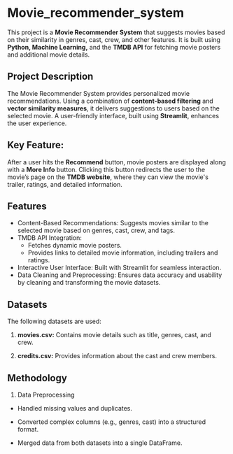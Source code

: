 # Movie_recommender_system

This project is a **Movie Recommender System** that suggests movies based on their similarity in genres, cast, crew, and other features. It is built using **Python, Machine Learning,** and the **TMDB API** for fetching movie posters and additional movie details.

## Project Description

The Movie Recommender System provides personalized movie recommendations. Using a combination of **content-based filtering** and **vector similarity measures**, it delivers suggestions to users based on the selected movie. A user-friendly interface, built using **Streamlit**, enhances the user experience.

## Key Feature:

After a user hits the **Recommend** button, movie posters are displayed along with a **More Info** button. Clicking this button redirects the user to the movie’s page on the **TMDB website**, where they can view the movie's trailer, ratings, and detailed information.

## Features

- Content-Based Recommendations: Suggests movies similar to the selected movie based on genres, cast, crew, and tags.
- TMDB API Integration:
  - Fetches dynamic movie posters.
  - Provides links to detailed movie information, including trailers and ratings.
- Interactive User Interface: Built with Streamlit for seamless interaction.
- Data Cleaning and Preprocessing: Ensures data accuracy and usability by cleaning and transforming the movie datasets.

## Datasets

The following datasets are used:

1. **movies.csv:** Contains movie details such as title, genres, cast, and crew.


2. **credits.csv:** Provides information about the cast and crew members.

## Methodology

1. Data Preprocessing

- Handled missing values and duplicates.

- Converted complex columns (e.g., genres, cast) into a structured format.

- Merged data from both datasets into a single DataFrame.




